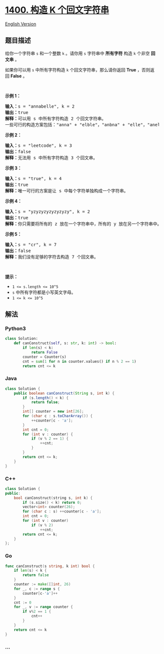 # [1400. 构造 K 个回文字符串](https://leetcode.cn/problems/construct-k-palindrome-strings)

[English Version](/solution/1400-1499/1400.Construct%20K%20Palindrome%20Strings/README_EN.md)

## 题目描述

<!-- 这里写题目描述 -->

<p>给你一个字符串 <code>s</code>&nbsp;和一个整数 <code>k</code>&nbsp;。请你用 <code>s</code>&nbsp;字符串中 <strong>所有字符</strong>&nbsp;构造 <code>k</code>&nbsp;个非空 <strong>回文串</strong>&nbsp;。</p>

<p>如果你可以用&nbsp;<code>s</code>&nbsp;中所有字符构造&nbsp;<code>k</code>&nbsp;个回文字符串，那么请你返回 <strong>True</strong>&nbsp;，否则返回&nbsp;<strong>False</strong>&nbsp;。</p>

<p>&nbsp;</p>

<p><strong>示例 1：</strong></p>

<pre>
<strong>输入：</strong>s = &quot;annabelle&quot;, k = 2
<strong>输出：</strong>true
<strong>解释：</strong>可以用 s 中所有字符构造 2 个回文字符串。
一些可行的构造方案包括：&quot;anna&quot; + &quot;elble&quot;，&quot;anbna&quot; + &quot;elle&quot;，&quot;anellena&quot; + &quot;b&quot;
</pre>

<p><strong>示例 2：</strong></p>

<pre>
<strong>输入：</strong>s = &quot;leetcode&quot;, k = 3
<strong>输出：</strong>false
<strong>解释：</strong>无法用 s 中所有字符构造 3 个回文串。
</pre>

<p><strong>示例 3：</strong></p>

<pre>
<strong>输入：</strong>s = &quot;true&quot;, k = 4
<strong>输出：</strong>true
<strong>解释：</strong>唯一可行的方案是让 s 中每个字符单独构成一个字符串。
</pre>

<p><strong>示例 4：</strong></p>

<pre>
<strong>输入：</strong>s = &quot;yzyzyzyzyzyzyzy&quot;, k = 2
<strong>输出：</strong>true
<strong>解释：</strong>你只需要将所有的 z 放在一个字符串中，所有的 y 放在另一个字符串中。那么两个字符串都是回文串。
</pre>

<p><strong>示例 5：</strong></p>

<pre>
<strong>输入：</strong>s = &quot;cr&quot;, k = 7
<strong>输出：</strong>false
<strong>解释：</strong>我们没有足够的字符去构造 7 个回文串。
</pre>

<p>&nbsp;</p>

<p><strong>提示：</strong></p>

<ul>
	<li><code>1 &lt;= s.length &lt;= 10^5</code></li>
	<li><code>s</code>&nbsp;中所有字符都是小写英文字母。</li>
	<li><code>1 &lt;= k &lt;= 10^5</code></li>
</ul>

## 解法

<!-- 这里可写通用的实现逻辑 -->

<!-- tabs:start -->

### **Python3**

<!-- 这里可写当前语言的特殊实现逻辑 -->

```python
class Solution:
    def canConstruct(self, s: str, k: int) -> bool:
        if len(s) < k:
            return False
        counter = Counter(s)
        cnt = sum(1 for n in counter.values() if n % 2 == 1)
        return cnt <= k
```

### **Java**

<!-- 这里可写当前语言的特殊实现逻辑 -->

```java
class Solution {
    public boolean canConstruct(String s, int k) {
        if (s.length() < k) {
            return false;
        }
        int[] counter = new int[26];
        for (char c : s.toCharArray()) {
            ++counter[c - 'a'];
        }
        int cnt = 0;
        for (int v : counter) {
            if (v % 2 == 1) {
                ++cnt;
            }
        }
        return cnt <= k;
    }
}
```

### **C++**

```cpp
class Solution {
public:
    bool canConstruct(string s, int k) {
        if (s.size() < k) return 0;
        vector<int> counter(26);
        for (char c : s) ++counter[c - 'a'];
        int cnt = 0;
        for (int v : counter)
            if (v % 2)
                ++cnt;
        return cnt <= k;
    }
};
```

### **Go**

```go
func canConstruct(s string, k int) bool {
	if len(s) < k {
		return false
	}
	counter := make([]int, 26)
	for _, c := range s {
		counter[c-'a']++
	}
	cnt := 0
	for _, v := range counter {
		if v%2 == 1 {
			cnt++
		}
	}
	return cnt <= k
}
```

### **...**

```

```

<!-- tabs:end -->
